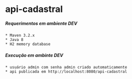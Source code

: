 # api-cadastral

##### Requerimentos em ambiente DEV 
    * Maven 3.2.x
    * Java 8
    * H2 memory database

##### Execução em ambinte DEV
    * usuário admin com senha admin criado automaticamente
    * api publicada em http://localhost:8080/api-cadastral
